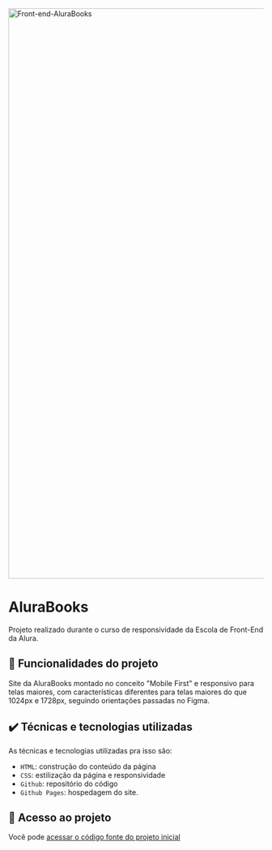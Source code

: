 <img width="2250" height="1125" alt="Front-end-AluraBooks" src="https://github.com/user-attachments/assets/6fbfee20-bf50-4c51-97d4-59444fe90f48" />

# AluraBooks

Projeto realizado durante o curso de responsividade da Escola de Front-End da Alura.

## 🔨 Funcionalidades do projeto

Site da AluraBooks montado no conceito "Mobile First" e responsivo para telas maiores, com características diferentes para telas maiores do que 1024px e 1728px, seguindo orientações passadas no Figma.

## ✔️ Técnicas e tecnologias utilizadas

As técnicas e tecnologias utilizadas pra isso são:

- `HTML`: construção do conteúdo da página
- `CSS`: estilização da página e responsividade
- `Github`: repositório do código
- `Github Pages`: hospedagem do site.

## 📁 Acesso ao projeto

Você pode [acessar o código fonte do projeto inicial](https://carlosvazporto.github.io/AluraBooks/)
